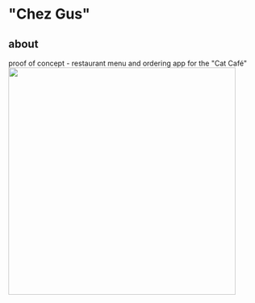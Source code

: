 # "Chez Gus"
## about
proof of concept - restaurant menu and ordering app for the "Cat Café"
<img src="https://github.com/apacific/chezgus/blob/main/cat-cafe-menu.png?raw=true" width="450">

